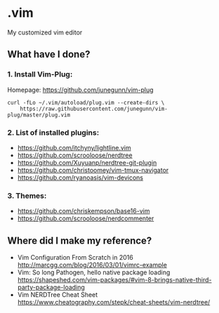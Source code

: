 # .vim
My customized vim editor

## What have I done?

### 1. Install Vim-Plug:

Homepage: https://github.com/junegunn/vim-plug

```shell
curl -fLo ~/.vim/autoload/plug.vim --create-dirs \
    https://raw.githubusercontent.com/junegunn/vim-plug/master/plug.vim
```

### 2. List of installed plugins:

- https://github.com/itchyny/lightline.vim
- https://github.com/scrooloose/nerdtree
- https://github.com/Xuyuanp/nerdtree-git-plugin
- https://github.com/christoomey/vim-tmux-navigator
- https://github.com/ryanoasis/vim-devicons 

### 3. Themes:

- https://github.com/chriskempson/base16-vim
- https://github.com/scrooloose/nerdcommenter

## Where did I make my reference?

- Vim Configuration From Scratch in 2016  
http://marcgg.com/blog/2016/03/01/vimrc-example
- Vim: So long Pathogen, hello native package loading  
https://shapeshed.com/vim-packages/#vim-8-brings-native-third-party-package-loading
- Vim NERDTree Cheat Sheet  
https://www.cheatography.com/stepk/cheat-sheets/vim-nerdtree/

